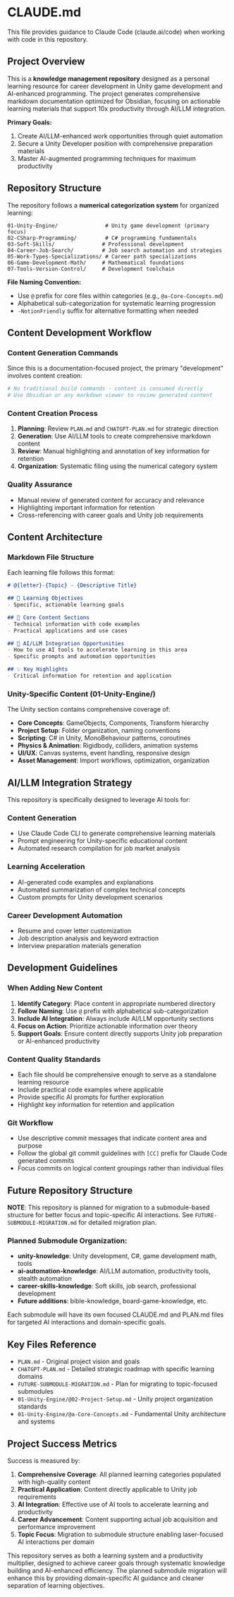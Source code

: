 # CLAUDE.md

This file provides guidance to Claude Code (claude.ai/code) when working with code in this repository.

## Project Overview

This is a **knowledge management repository** designed as a personal learning resource for career development in Unity game development and AI-enhanced programming. The project generates comprehensive markdown documentation optimized for Obsidian, focusing on actionable learning materials that support 10x productivity through AI/LLM integration.

**Primary Goals:**
1. Create AI/LLM-enhanced work opportunities through quiet automation
2. Secure a Unity Developer position with comprehensive preparation materials
3. Master AI-augmented programming techniques for maximum productivity

## Repository Structure

The repository follows a **numerical categorization system** for organized learning:

```
01-Unity-Engine/               # Unity game development (primary focus)
02-CSharp-Programming/         # C# programming fundamentals
03-Soft-Skills/               # Professional development
04-Career-Job-Search/         # Job search automation and strategies
05-Work-Types-Specializations/ # Career path specializations
06-Game-Development-Math/     # Mathematical foundations
07-Tools-Version-Control/     # Development toolchain
```

**File Naming Convention:**
- Use `@` prefix for core files within categories (e.g., `@a-Core-Concepts.md`)
- Alphabetical sub-categorization for systematic learning progression
- `-NotionFriendly` suffix for alternative formatting when needed

## Content Development Workflow

### Content Generation Commands
Since this is a documentation-focused project, the primary "development" involves content creation:

```bash
# No traditional build commands - content is consumed directly
# Use Obsidian or any markdown viewer to review generated content
```

### Content Creation Process
1. **Planning**: Review `PLAN.md` and `CHATGPT-PLAN.md` for strategic direction
2. **Generation**: Use AI/LLM tools to create comprehensive markdown content
3. **Review**: Manual highlighting and annotation of key information for retention
4. **Organization**: Systematic filing using the numerical category system

### Quality Assurance
- Manual review of generated content for accuracy and relevance
- Highlighting important information for retention
- Cross-referencing with career goals and Unity job requirements

## Content Architecture

### Markdown File Structure
Each learning file follows this format:
```markdown
# @{letter}-{Topic} - {Descriptive Title}

## 🎯 Learning Objectives
- Specific, actionable learning goals

## 🔧 Core Content Sections
- Technical information with code examples
- Practical applications and use cases

## 🚀 AI/LLM Integration Opportunities
- How to use AI tools to accelerate learning in this area
- Specific prompts and automation opportunities

## 💡 Key Highlights
- Critical information for retention and application
```

### Unity-Specific Content (01-Unity-Engine/)
The Unity section contains comprehensive coverage of:
- **Core Concepts**: GameObjects, Components, Transform hierarchy
- **Project Setup**: Folder organization, naming conventions
- **Scripting**: C# in Unity, MonoBehaviour patterns, coroutines
- **Physics & Animation**: Rigidbody, colliders, animation systems
- **UI/UX**: Canvas systems, event handling, responsive design
- **Asset Management**: Import workflows, optimization, organization

## AI/LLM Integration Strategy

This repository is specifically designed to leverage AI tools for:

### Content Generation
- Use Claude Code CLI to generate comprehensive learning materials
- Prompt engineering for Unity-specific educational content
- Automated research compilation for job market analysis

### Learning Acceleration
- AI-generated code examples and explanations
- Automated summarization of complex technical concepts
- Custom prompts for Unity development scenarios

### Career Development Automation
- Resume and cover letter customization
- Job description analysis and keyword extraction
- Interview preparation materials generation

## Development Guidelines

### When Adding New Content
1. **Identify Category**: Place content in appropriate numbered directory
2. **Follow Naming**: Use `@` prefix with alphabetical sub-categorization
3. **Include AI Integration**: Always include AI/LLM opportunity sections
4. **Focus on Action**: Prioritize actionable information over theory
5. **Support Goals**: Ensure content directly supports Unity job preparation or AI-enhanced productivity

### Content Quality Standards
- Each file should be comprehensive enough to serve as a standalone learning resource
- Include practical code examples where applicable
- Provide specific AI prompts for further exploration
- Highlight key information for retention and application

### Git Workflow
- Use descriptive commit messages that indicate content area and purpose
- Follow the global git commit guidelines with `[CC]` prefix for Claude Code generated commits
- Focus commits on logical content groupings rather than individual files

## Future Repository Structure

**NOTE**: This repository is planned for migration to a submodule-based structure for better focus and topic-specific AI interactions. See `FUTURE-SUBMODULE-MIGRATION.md` for detailed migration plan.

### Planned Submodule Organization:
- **unity-knowledge**: Unity development, C#, game development math, tools
- **ai-automation-knowledge**: AI/LLM automation, productivity tools, stealth automation
- **career-skills-knowledge**: Soft skills, job search, professional development
- **Future additions**: bible-knowledge, board-game-knowledge, etc.

Each submodule will have its own focused CLAUDE.md and PLAN.md files for targeted AI interactions and domain-specific goals.

## Key Files Reference

- `PLAN.md` - Original project vision and goals
- `CHATGPT-PLAN.md` - Detailed strategic roadmap with specific learning domains
- `FUTURE-SUBMODULE-MIGRATION.md` - Plan for migrating to topic-focused submodules
- `01-Unity-Engine/@02-Project-Setup.md` - Unity project organization standards
- `01-Unity-Engine/@a-Core-Concepts.md` - Fundamental Unity architecture and systems

## Project Success Metrics

Success is measured by:
1. **Comprehensive Coverage**: All planned learning categories populated with high-quality content
2. **Practical Application**: Content directly applicable to Unity job requirements
3. **AI Integration**: Effective use of AI tools to accelerate learning and productivity
4. **Career Advancement**: Content supporting actual job acquisition and performance improvement
5. **Topic Focus**: Migration to submodule structure enabling laser-focused AI interactions per domain

This repository serves as both a learning system and a productivity multiplier, designed to achieve career goals through systematic knowledge building and AI-enhanced efficiency. The planned submodule migration will enhance this by providing domain-specific AI guidance and cleaner separation of learning objectives.